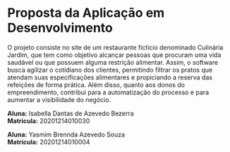 # Proposta da Aplicação em Desenvolvimento

O projeto consiste no site de um restaurante fictício denominado Culinária Jardim, que tem como objetivo alcançar pessoas que procuram uma vida saudável ou que possuem alguma restrição alimentar. Assim, o software busca agilizar o cotidiano dos clientes, permitindo filtrar os pratos que atendam suas especificações alimentares e propiciando a reserva das refeições de forma prática. Além disso, quanto aos donos do empreendimento, contribui para a automatização do processo e para aumentar a visibilidade do negócio. 

**Aluna:** Isabella Dantas de Azevedo Bezerra<br>
**Matricula:** 20201214010030 <br>

**Aluna:** Yasmim Brennda Azevedo Souza <br>
**Matrícula:** 20201214010004 <br>
